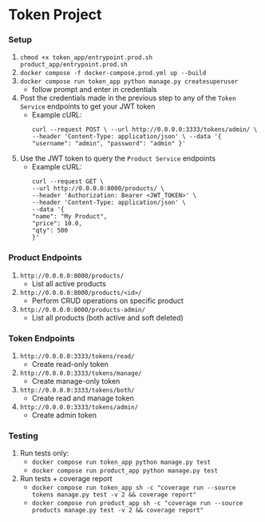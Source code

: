 # Token Project

### Setup

1.  `chmod +x token_app/entrypoint.prod.sh product_app/entrypoint.prod.sh`
1.  `docker compose -f docker-compose.prod.yml up --build`
1.  `docker compose run token_app python manage.py createsuperuser`
    -   follow prompt and enter in credentials
1.  Post the credentials made in the previous step to any of the `Token Service` endpoints to get your JWT token
    -   Example cURL:
        ```
        curl --request POST \ --url http://0.0.0.0:3333/tokens/admin/ \ --header 'Content-Type: application/json' \ --data '{ "username": "admin", "password": "admin" }'
        ```
1.  Use the JWT token to query the `Product Service` endpoints
    -   Example cURL:
         ```
         curl --request GET \
         --url http://0.0.0.0:8000/products/ \
         --header 'Authorization: Bearer <JWT_TOKEN>' \
         --header 'Content-Type: application/json' \
         --data '{
         "name": "My Product",
         "price": 10.0,
         "qty": 500
         }'
         ```

### Product Endpoints

1. `http://0.0.0.0:8000/products/`
    - List all active products
1. `http://0.0.0.0:8000/products/<id>/`
    - Perform CRUD operations on specific product
1. `http://0.0.0.0:8000/products-admin/`
    - List all products (both active and soft deleted)

### Token Endpoints

1. `http://0.0.0.0:3333/tokens/read/`
    - Create read-only token
1. `http://0.0.0.0:3333/tokens/manage/`
    - Create manage-only token
1. `http://0.0.0.0:3333/tokens/both/`
    - Create read and manage token
1. `http://0.0.0.0:3333/tokens/admin/`
    - Create admin token

### Testing

1. Run tests only:
    - `docker compose run token_app python manage.py test`
    - `docker compose run product_app python manage.py test`
1. Run tests + coverage report
    - `docker compose run token_app sh -c "coverage run --source tokens manage.py test -v 2 && coverage report"`
    - `docker compose run product_app sh -c "coverage run --source products manage.py test -v 2 && coverage report"`
